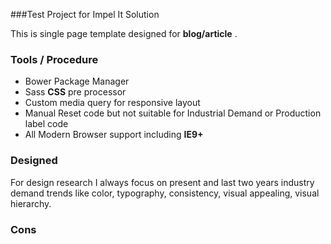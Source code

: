 ###Test Project for Impel It Solution

This is single page template designed for  __blog/article__ .

### Tools / Procedure

  * Bower Package Manager
  * Sass **CSS** pre processor
  * Custom media query for responsive layout
  * Manual Reset code but not suitable for Industrial Demand or Production label code
  * All Modern Browser support including **IE9+**
  
  
  
### Designed

For design research I always focus on present and last two years industry demand trends like color, typography, consistency, visual appealing, visual hierarchy.


### Cons